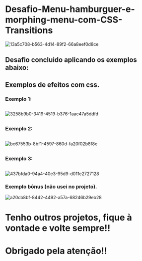 
# Desafio-Menu-hamburguer-e-morphing-menu-com-CSS-Transitions

![13a5c708-b563-4d14-89f2-66a8eef0d8ce](https://user-images.githubusercontent.com/100328826/171275206-fcf625c4-c704-484b-a0c4-24fba082c529.gif)
##

## Desafio concluido aplicando os exemplos abaixo:



## Exemplos de efeitos com css.
### Exemplo 1:
##


![3258b9b0-3419-4519-b376-1aac47a5ddfd](https://user-images.githubusercontent.com/100328826/171270601-10766d70-33a6-4e14-96df-b5451276fa9d.gif)

##
### Exemplo 2:
##

![bc67553b-8bf1-4597-860d-fa20f02b8f8e](https://user-images.githubusercontent.com/100328826/171273433-0be85315-bd82-4c6c-87c9-058beda73943.gif)

##
### Exemplo 3:
##

![437bfda0-94a4-40e3-95d9-d011e2727128](https://user-images.githubusercontent.com/100328826/171274315-5ab95f93-b3ee-44db-bc13-8ccdaefdc967.gif)

### Exemplo bônus (não usei no projeto).

![a20cb8bf-8442-4492-a57a-68246b29eb28](https://user-images.githubusercontent.com/100328826/171276884-c1fe9db8-1224-4e3a-ac3f-a50d8334f0d5.gif)
##

# Tenho outros projetos, fique à vontade e volte sempre!!
# Obrigado pela atenção!!
